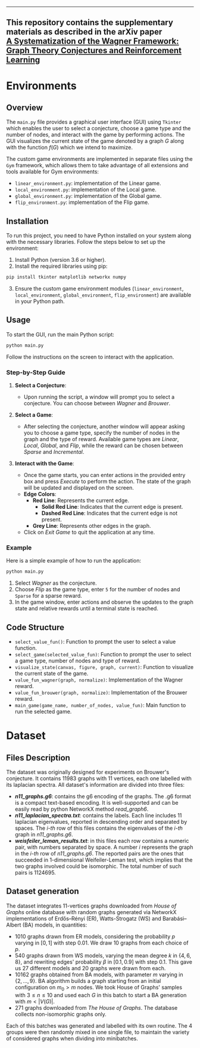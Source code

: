 
---
This repository contains the supplementary materials as described in the arXiv paper <br>
[A Systematization of the Wagner Framework: Graph Theory Conjectures and Reinforcement Learning](https://arxiv.org/abs/2406.12667)
---

# Environments
## Overview

The `main.py` file provides a graphical user interface (GUI) using `Tkinter` which enables the user to select a conjecture, choose a game type and the number of nodes, and interact with the game by performing actions. The GUI visualizes the current state of the game denoted by a graph $G$ along with the function $f(G)$ which we intend to maximize.

The custom game environments are implemented in separate files using the `Gym` framework, which allows them to take advantage of all extensions and tools available for Gym environments:

-   `linear_environment.py`: implementation of the Linear game.
-   `local_environment.py`: implementation of the Local game.
-   `global_environment.py`: implementation of the Global game.
-   `flip_environment.py`: implementation of the Flip game.

## Installation

To run this project, you need to have Python installed on your system along with the necessary libraries. Follow the steps below to set up the environment:

1. Install Python (version 3.6 or higher).
2. Install the required libraries using pip:

```sh
pip install tkinter matplotlib networkx numpy
```

3. Ensure the custom game environment modules (`linear_environment`, `local_environment`, `global_environment`, `flip_environment`) are available in your Python path.

## Usage

To start the GUI, run the main Python script:

```sh
python main.py
```

Follow the instructions on the screen to interact with the application.

### Step-by-Step Guide

1. **Select a Conjecture**: 
    - Upon running the script, a window will prompt you to select a conjecture. You can choose between *Wagner* and *Brouwer*.
    
2. **Select a Game**:
    - After selecting the conjecture, another window will appear asking you to choose a game type, specify the number of nodes in the graph and the type of reward. Available game types are *Linear*, *Local*, *Global*, and *Flip*, while the reward can be chosen between *Sparse* and *Incremental*.
    
3. **Interact with the Game**:
    - Once the game starts, you can enter actions in the provided entry box and press *Execute* to perform the action. The state of the graph will be updated and displayed on the screen.
    - **Edge Colors**:
      - **Red Line**: Represents the current edge.
        - **Solid Red Line**: Indicates that the current edge is present.
        - **Dashed Red Line**: Indicates that the current edge is not present.
      - **Grey Line**: Represents other edges in the graph.
    - Click on *Exit Game* to quit the application at any time.

### Example

Here is a simple example of how to run the application:

```sh
python main.py
```

1. Select *Wagner* as the conjecture.
2. Choose *Flip* as the game type, enter `5` for the number of nodes and `Sparse` for a sparse reward.
3. In the game window, enter actions and observe the updates to the graph state and relative rewards until a terminal state is reached.

## Code Structure

- `select_value_fun()`: Function to prompt the user to select a value function.
- `select_game(selected_value_fun)`: Function to prompt the user to select a game type, number of nodes and type of reward.
- `visualize_state(canvas, figure, graph, current)`: Function to visualize the current state of the game.
- `value_fun_wagner(graph, normalize)`: Implementation of the Wagner reward.
- `value_fun_brouwer(graph, normalize)`: Implementation of the Brouwer reward.
- `main_game(game_name, number_of_nodes, value_fun)`: Main function to run the selected game.

# Dataset

## Files Description
The dataset was originally designed for experiments on Brouwer's conjecture. It contains 11983 graphs with 11 vertices, each one labelled with its laplacian spectra. All dataset's information are divided into three files:

- <b>*n11_graphs.g6*</b>: contains the g6 encoding of the graphs. The .g6 format is a compact text-based encoding. It is well-supported and can be easily read by python NetworkX method *read_graph6*.
- <b>*n11_laplacian_spectra.txt*</b>: contains the labels. Each line includes 11 laplacian eigenvalues, reported in descending order and separated by spaces. The *i-th* row of this files contains the eigenvalues of the *i-th* graph in *n11_graphs.g6*.
- <b>*weisfeiler_leman_results.txt*</b>: in this files each row contains a numeric pair, with numbers separated by space. A number *i* represents the graph in the *i-th* row of *n11_graphs.g6*. The reported pairs are the ones that succeeded in 1-dimensional Weifeiler-Leman test, which implies that the two graphs involved could be isomorphic. The total number of such pairs is 1124695.

## Dataset generation
The dataset integrates 11-vertices graphs downloaded from *House of Graphs* online database with random graphs generated via NetworkX implementations of Erdős–Rényi (ER), Watts-Strogatz (WS) and Barabási–Albert (BA) models, in quantities:

- 1010 graphs drawn from ER models, considering the probability $p$ varying in $[0,1]$ with step $0.01$. We draw 10 graphs from each choice of $p$.
- 540 graphs drawn from WS models, varying the mean degree $k$ in $\{4,6,8\}$, and rewriting edges' probability $\beta$ in $[0.1,0.9]$ with step $0.1$. This gave us 27 different models and 20 graphs were drawn from each.
- 10162 graphs obtained from BA models, with parameter *m* varying in $\{2,...,9\}$. BA algorithm builds a graph starting from an initial configuration on $m_0>m$ nodes. We took House of Graphs' samples with $3 \leq n \leq 10$ and used each $G$ in this batch to start a BA generation with $m<|V(G)|$.
- 271 graphs downloaded from *The House of Graphs*. The database collects non-isomorphic graphs only.

Each of this batches was generated and labelled with its own routine. The 4 groups were then randomly mixed in one single file, to maintain the variety of considered graphs when dividing into minibatches.
